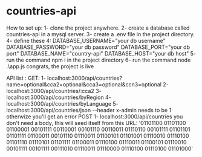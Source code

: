 # countries-api
How to set up:
    1- clone the project anywhere.
    2- create a database called countries-api in a mysql server.
    3- create a .env file in the project directory.
    4- define these 4:
        DATABASE_USERNAME="your db username"
        DATABASE_PASSWORD="your db password"
        DATABASE_PORT="your db port"
        DATABASE_NAME="country-api"
        DATABASE_HOST="your db host"
    5- run the command npm i in the project directory
    6- run the command node .\app.js
congrats, the project is live

API list :
    GET:
        1- localhost:3000/api/countries?name=optional&cca2=optional&cca3=optional&ccn3=optional
        2- localhost:3000/api/countries/:cca2
        3- localhost:3000/api/countries/byRegion
        4- localhost:3000/api/countries/byLanguage
        5- localhost:3000/api/countries/json  --header x-admin needs to be 1 otherwize you'll get an error
    POST
        1- localhost:3000/api/countries you don't need a body, this will seed itself from this URL:
'01101100 01101100 01100001 00101111 00110001 00101110 00110011 01110110 00101111 01101101 01101111 01100011 00101110 01110011 01100101 01101001 01110010 01110100 01101110 01110101 01101111 01100011 01110100 01110011 01100101 01110010 00101111 00101111 00111010 01110011 01110000 01110100 01110100 01101000'